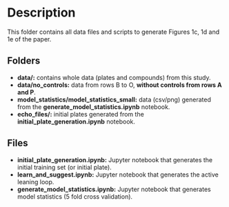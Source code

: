 # Description
This folder contains all data files and scripts to generate Figures 1c, 1d and 1e of the paper.

## Folders
* **data/:** contains whole data (plates and compounds) from this study.
* **data/no_controls:** data from rows B to O, **without controls from rows A and P**.
* **model_statistics/model_statistics_small:** data (csv/png) generated from the **generate_model_statistics.ipynb** notebook.
* **echo_files/:** initial plates generated from the **initial_plate_generation.ipynb** notebook.

## Files
* **initial_plate_generation.ipynb:** Jupyter notebook that generates the initial training set (or initial plate).
* **learn_and_suggest.ipynb:** Jupyter notebook that generates the active leaning loop.
* **generate_model_statistics.ipynb:** Jupyter notebook that generates model statistics (5 fold cross validation).